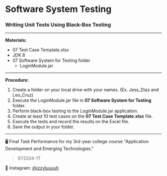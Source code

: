 # Software System Testing
### Writing Unit Tests Using Black-Box Testing

---

**Materials:**
- 07 Test Case Template.xlsx
- JDK 8
- 07 Software System for Testing folder
  - LoginModule.jar

---

**Procedure:**
1. Create a folder on your local drive with your names. (Ex. Jess_Diaz and Leo_Cruz)
2. Execute the LoginModule.jar file in **07 Software System for Testing** folder.
3. Perform black-box testing to the LoginModule.jar application.
4. Create at least 10 test cases on the **07 Test Case Template.xlsx** file.
5. Execute the tests and record the results on the Excel file.
6. Save the output in your folder.

---

🖥️ Final Task Performance for my 3rd-year college course "Application Development and Emerging Technologies."
> SY2324-1T

💙 Instagram: [@izzyluuuuh](https://www.instagram.com/izzyluuuuh/)
